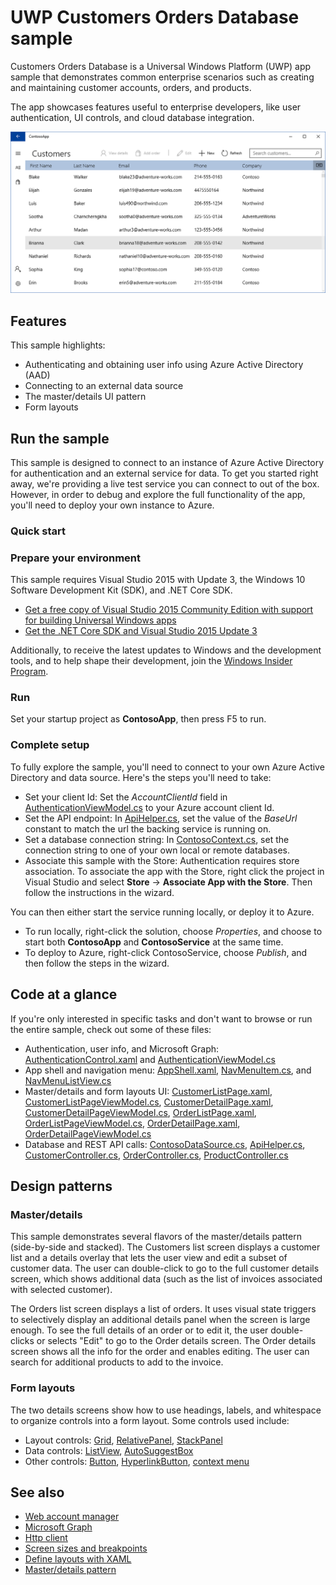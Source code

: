 # UWP Customers Orders Database sample 

Customers Orders Database is a Universal Windows Platform (UWP) app sample that demonstrates common enterprise scenarios such as creating and maintaining customer accounts, orders, and products.

The app showcases features useful to enterprise developers, like user authentication, UI controls, and cloud database integration.

![ContosoApp screenshot 1](screenshot1.png)

## Features

This sample highlights: 

- Authenticating and obtaining user info using Azure Active Directory (AAD)
- Connecting to an external data source
- The master/details UI pattern
- Form layouts

## Run the sample

This sample is designed to connect to an instance of Azure Active Directory for authentication and an external service for data. To get you started right away, we're providing a live test service you can connect to out of the box. However, in order to debug and explore the full functionality of the app, you'll need to deploy your own instance to Azure.

### Quick start 

### Prepare your environment

This sample requires Visual Studio 2015 with Update 3, the Windows 10 Software Development Kit (SDK), and .NET Core SDK.

* [Get a free copy of Visual Studio 2015 Community Edition with support for building Universal Windows apps](http://go.microsoft.com/fwlink/?LinkID=280676)
* [Get the .NET Core SDK and Visual Studio 2015 Update 3](https://www.microsoft.com/net/core)

Additionally, to receive the latest updates to Windows and the development tools, and to help shape their development, join the [Windows Insider Program](https://insider.windows.com/ "Become a Windows Insider").

### Run

Set your startup project as **ContosoApp**, then press F5 to run.

### Complete setup

To fully explore the sample, you'll need to connect to your own Azure Active Directory and data source. Here's the steps you'll need to take:  

- Set your client Id: Set the *AccountClientId* field in [AuthenticationViewModel.cs](ContosoApp/ViewModels/AuthenticationViewModel.cs#55) to your Azure account client Id.
- Set the API endpoint: In [ApiHelper.cs](ContosoModels/Database/ApiHelper.cs#44), set the value of the *BaseUrl* constant to match the url the backing service is running on.
- Set a database connection string: In [ContosoContext.cs](ContosoService/ContosoContext.cs#39), set the connection string to one of your own local or remote databases.
- Associate this sample with the Store: Authentication requires store association. To associate the app with the Store, right click the project in Visual Studio and select **Store** -> **Associate App with the Store**. Then follow the instructions in the wizard.

You can then either start the service running locally, or deploy it to Azure. 

- To run locally, right-click the solution, choose *Properties*, and choose to start both **ContosoApp** and **ContosoService** at the same time. 
- To deploy to Azure, right-click ContosoService, choose *Publish*, and then follow the steps in the wizard.

## Code at a glance

If you're only interested in specific tasks and don't want to browse or run the entire sample, check out some of these files: 

- Authentication, user info, and Microsoft Graph: [AuthenticationControl.xaml](ContosoApp/UserControls/AuthenticationControl.xaml) and [AuthenticationViewModel.cs](ContosoApp/ViewModels/AuthenticationViewModel.cs)
- App shell and navigation menu: [AppShell.xaml](ContosoApp/AppShell.xaml), [NavMenuItem.cs](ContosoApp/Navigation/NavMenuItem.cs), and [NavMenuListView.cs](ContosoApp/Navigation/NavMenuListView.cs)
- Master/details and form layouts UI: [CustomerListPage.xaml](ContosoApp/Views/CustomerListPage.xaml), [CustomerListPageViewModel.cs](ContosoApp/ViewModels/CustomerListPageViewModel.cs), [CustomerDetailPage.xaml](ContosoApp/Views/CustomerDetailPage.xaml), [CustomerDetailPageViewModel.cs](ContosoApp/ViewModels/CustomerDetailsPageViewModel.cs), [OrderListPage.xaml](ContosoApp/Views/OrderListPage.xaml), [OrderListPageViewModel.cs](ContosoApp/ViewModels/OrderListPageViewModel.cs), [OrderDetailPage.xaml](ContosoApp/Views/OrderDetailPage.xaml), [OrderDetailPageViewModel.cs](ContosoApp/ViewModels/OrderDetailPageViewModel.cs)
- Database and REST API calls: [ContosoDataSource.cs](ContosoModels/Database/ContosoDataSource.cs), [ApiHelper.cs](ContosoModels/Database/ApiHelper.cs), [CustomerController.cs](ContosoService/Controllers/CustomerController.cs), [OrderController.cs](ContosoService/Controllers/OrderController.cs), [ProductController.cs](ContosoService/Controllers/ProductController.cs)

## Design patterns

### Master/details

This sample demonstrates several flavors of the master/details pattern (side-by-side and stacked). The Customers list screen displays a customer list and a details overlay that lets the user view and edit a subset of customer data. The user can double-click to go to the full customer details screen, which shows additional data (such as the list of invoices associated with selected customer). 

The Orders list screen displays a list of orders. It uses visual state triggers to selectively display an additional details panel when the screen is large enough. To see the full details of an order or to edit it, the user double-clicks or selects "Edit" to go to the Order details screen. The Order details screen shows all the info for the order and enables editing. The user can search for additional products to add to the invoice.

### Form layouts

The two details screens show how to use headings, labels, and whitespace to organize controls into a form layout. Some controls used include:

- Layout controls: [Grid](https://msdn.microsoft.com/library/windows/apps/Windows.UI.Xaml.Controls.Grid), [RelativePanel](https://msdn.microsoft.com/library/windows/apps/Windows.UI.Xaml.Controls.RelativePanel), [StackPanel](https://msdn.microsoft.com/library/windows/apps/Windows.UI.Xaml.Controls.StackPanel)
- Data controls: [ListView](https://msdn.microsoft.com/library/windows/apps/Windows.UI.Xaml.Controls.ListView), [AutoSuggestBox](https://msdn.microsoft.com/library/windows/apps/Windows.UI.Xaml.Controls.AutoSuggestBox)
- Other controls: [Button](https://msdn.microsoft.com/library/windows/apps/Windows.UI.Xaml.Controls.Button), [HyperlinkButton](https://msdn.microsoft.com/library/windows/apps/Windows.UI.Xaml.Controls.HyperlinkButton), [context menu](https://msdn.microsoft.com/windows/uwp/controls-and-patterns/menus)

## See also

- [Web account manager](https://msdn.microsoft.com/windows/uwp/security/web-account-manager)
- [Microsoft Graph](https://graph.microsoft.io/)
- [Http client](https://msdn.microsoft.com/windows/uwp/networking/httpclient)
- [Screen sizes and breakpoints](https://msdn.microsoft.com/windows/uwp/layout/screen-sizes-and-breakpoints-for-responsive-design)
- [Define layouts with XAML](https://msdn.microsoft.com/windows/uwp/layout/layouts-with-xaml)
- [Master/details pattern](https://msdn.microsoft.com/en-us/windows/uwp/controls-and-patterns/master-details)